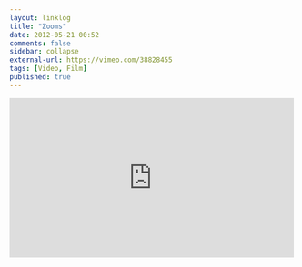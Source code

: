 ```yaml
---
layout: linklog
title: "Zooms"
date: 2012-05-21 00:52
comments: false
sidebar: collapse
external-url: https://vimeo.com/38828455
tags: [Video, Film]
published: true
---
```

<div class="flex-video"><iframe src="http://player.vimeo.com/video/38828455" width="500" height="281" frameborder="0" webkitAllowFullScreen mozallowfullscreen allowFullScreen></iframe></div>